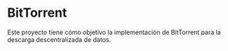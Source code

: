 # BitTorrent 
Este proyecto tiene cómo objetivo la implementación de BitTorrent para la
descarga descentralizada de datos.   